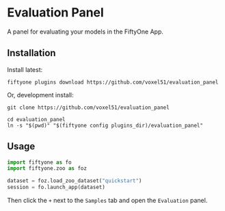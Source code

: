 # Evaluation Panel

A panel for evaluating your models in the FiftyOne App.

## Installation

Install latest:

```shell
fiftyone plugins download https://github.com/voxel51/evaluation_panel
```

Or, development install:

```shell
git clone https://github.com/voxel51/evaluation_panel

cd evaluation_panel
ln -s "$(pwd)" "$(fiftyone config plugins_dir)/evaluation_panel"
```

## Usage

```py
import fiftyone as fo
import fiftyone.zoo as foz

dataset = foz.load_zoo_dataset("quickstart")
session = fo.launch_app(dataset)
```

Then click the `+` next to the `Samples` tab and open the `Evaluation` panel.
